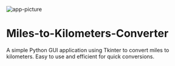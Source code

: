 ![app-picture](https://github.com/bardack134/Miles-to-Kilometers-Converter/assets/142977989/09cadf8d-8cac-489f-b354-1ac45e12e363)
# Miles-to-Kilometers-Converter
A simple Python GUI application using Tkinter to convert miles to kilometers. Easy to use and efficient for quick conversions.
